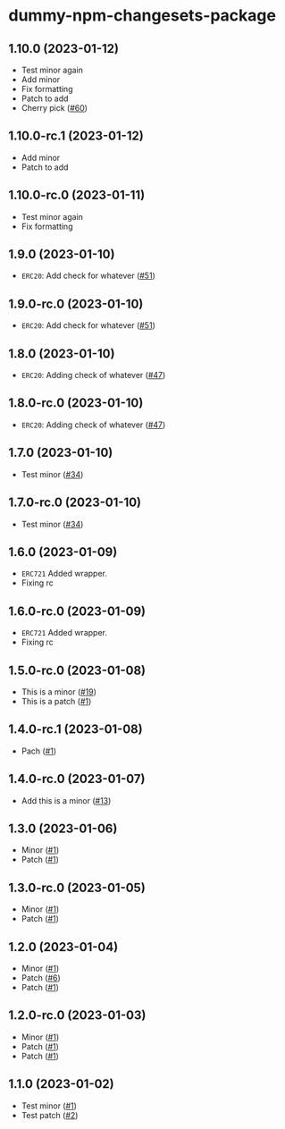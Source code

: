# dummy-npm-changesets-package

## 1.10.0 (2023-01-12)

- Test minor again
- Add minor
- Fix formatting
- Patch to add
- Cherry pick ([#60](https://github.com/ernestognw/dummy-npm-changesets-package/pull/60))

## 1.10.0-rc.1 (2023-01-12)

- Add minor
- Patch to add

## 1.10.0-rc.0 (2023-01-11)

- Test minor again
- Fix formatting

## 1.9.0 (2023-01-10)

- `ERC20`: Add check for whatever ([#51](https://github.com/ernestognw/dummy-npm-changesets-package/pull/51))

## 1.9.0-rc.0 (2023-01-10)

- `ERC20`: Add check for whatever ([#51](https://github.com/ernestognw/dummy-npm-changesets-package/pull/51))

## 1.8.0 (2023-01-10)

- `ERC20`: Adding check of whatever ([#47](https://github.com/ernestognw/dummy-npm-changesets-package/pull/47))

## 1.8.0-rc.0 (2023-01-10)

- `ERC20`: Adding check of whatever ([#47](https://github.com/ernestognw/dummy-npm-changesets-package/pull/47))

## 1.7.0 (2023-01-10)

- Test minor ([#34](https://github.com/ernestognw/dummy-npm-changesets-package/pull/34))

## 1.7.0-rc.0 (2023-01-10)

- Test minor ([#34](https://github.com/ernestognw/dummy-npm-changesets-package/pull/34))

## 1.6.0 (2023-01-09)

- `ERC721` Added wrapper.
- Fixing rc

## 1.6.0-rc.0 (2023-01-09)

- `ERC721` Added wrapper.
- Fixing rc

## 1.5.0-rc.0 (2023-01-08)

- This is a minor ([#19](https://github.com/ernestognw/dummy-npm-changesets-package/pull/19))
- This is a patch ([#1](https://github.com/ernestognw/dummy-npm-changesets-package/pull/1))

## 1.4.0-rc.1 (2023-01-08)

- Pach ([#1](https://github.com/ernestognw/dummy-npm-changesets-package/pull/1))

## 1.4.0-rc.0 (2023-01-07)

- Add this is a minor ([#13](https://github.com/ernestognw/dummy-npm-changesets-package/pull/13))

## 1.3.0 (2023-01-06)

- Minor ([#1](https://github.com/ernestognw/dummy-npm-changesets-package/pull/1))
- Patch ([#1](https://github.com/ernestognw/dummy-npm-changesets-package/pull/1))

## 1.3.0-rc.0 (2023-01-05)

- Minor ([#1](https://github.com/ernestognw/dummy-npm-changesets-package/pull/1))
- Patch ([#1](https://github.com/ernestognw/dummy-npm-changesets-package/pull/1))

## 1.2.0 (2023-01-04)

- Minor ([#1](https://github.com/ernestognw/dummy-npm-changesets-package/pull/1))
- Patch ([#6](https://github.com/ernestognw/dummy-npm-changesets-package/pull/6))
- Patch ([#1](https://github.com/ernestognw/dummy-npm-changesets-package/pull/1))

## 1.2.0-rc.0 (2023-01-03)

- Minor ([#1](https://github.com/ernestognw/dummy-npm-changesets-package/pull/1))
- Patch ([#1](https://github.com/ernestognw/dummy-npm-changesets-package/pull/1))
- Patch ([#1](https://github.com/ernestognw/dummy-npm-changesets-package/pull/1))

## 1.1.0 (2023-01-02)

- Test minor ([#1](https://github.com/ernestognw/dummy-npm-changesets-package/pull/1))
- Test patch ([#2](https://github.com/ernestognw/dummy-npm-changesets-package/pull/2))
